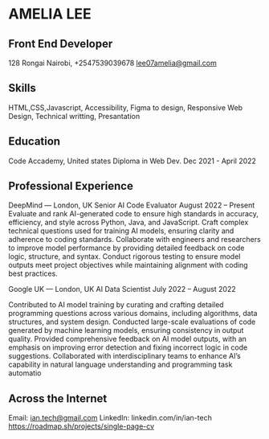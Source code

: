 # **AMELIA LEE**

## **Front End Developer**

128 Rongai
Nairobi,
+2547539039678
lee07amelia@gmail.com

## Skills
HTML,CSS,Javascript, Accessibility, Figma to design, Responsive Web Design, Technical writting, Presantation

## Education
Code Accademy, United states
Diploma in Web Dev.
Dec 2021 - April 2022

## Professional Experience
DeepMind — London, UK
Senior AI Code Evaluator
August 2022 – Present
Evaluate and rank AI-generated code to ensure high standards in accuracy, efficiency, and style across Python, Java, and JavaScript.
Craft complex technical questions used for training AI models, ensuring clarity and adherence to coding standards.
Collaborate with engineers and researchers to improve model performance by providing detailed feedback on code logic, structure, and syntax.
Conduct rigorous testing to ensure model outputs meet project objectives while maintaining alignment with coding best practices.

Google UK — London, UK
AI Data Scientist
July 2022 – August 2022

Contributed to AI model training by curating and crafting detailed programming questions across various domains, including algorithms, data structures, and system design.
Conducted large-scale evaluations of code generated by machine learning models, ensuring consistency in output quality.
Provided comprehensive feedback on AI model outputs, with an emphasis on improving error detection and fixing incorrect logic in code suggestions.
Collaborated with interdisciplinary teams to enhance AI’s capability in natural language understanding and programming task automatio

## Across the Internet
Email: ian.tech@gmail.com
LinkedIn: linkedin.com/in/ian-tech
https://roadmap.sh/projects/single-page-cv 

